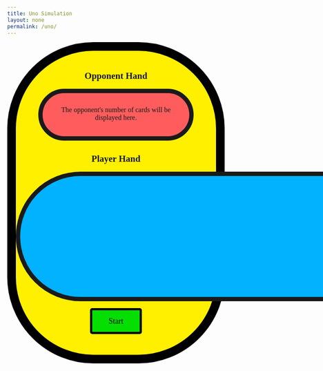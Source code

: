 ```yaml
---
title: Uno Simulation
layout: none
permalink: /uno/
---
```

<style>
    .big_ol_cont {
        justify-content:center;
        margin:auto;
        border:20px solid;
        border-color:black;
        border-radius:200px;
        background-color: #FFF000;
        font-family:serif;
    }

    .card_table_o {
        width: 300px;
        height: 50px;
        border: 10px solid;
        border-radius: 150px;
        background-color: #FF5D5D;
        margin:auto;
        padding:30px 20px 20px 20px;
        justify-content:center;
        text-align:center;
        font-size:16px;
    }

    .card_table_p {
        width: 1000px;
        height: 300px;
        border: 10px solid;
        border-radius: 150px;
        background-color: #00B2FF;
        padding:20px;
        justify-content:center;
        text-align:center;
        font-size:16px;
    }

    .select_table {
        margin:auto;
        text-align:center;
        justify-content:center;
        align-items:center;
        padding:5px;
        font-family:serif;
    }

    .db_input {
        justify-content:center;
        margin:auto;
        border: 5px solid;
        border-radius: 10px;
        background-color:white;
    }

    .select_button {
        margin:auto;
        text-align:center;
        justify-content:center;
        border: 5px solid;
        border-radius:5px;
        width:120px;
        height:60px;
        background-color:#04DE00;
        font-size:18px;
        font-family:serif;
    }

    .green_border {
        max-width: 200px;
        border: 8px solid;
        border-radius: 20px;
        background-color: #04DE00;
        padding: 20px;
        padding-top:30px;
        padding-bottom:10px;
        justify-content:center;
        text-align:center;
        align-items:center;
        font-size:16px;
        display: none;
    }

    #the_deck {
        margin:auto;
        text-align:center;
        justify-content:center;
        display: none;
        cursor:pointer;
    }

    #full_of_colors {
        justify-content:center;
        text-align:center;
        width: 400px;
        font-size:16px;
        display: none;
        align-items:center;
        align-content:;
        row-gap: 10px;
        margin:auto;
    }

    .for_red {
        margin:auto;
        text-align:center;
        justify-content:center;
        width: 50px;
        height: 50px;
        background-color: #FF5D5D;
        border: 5px solid;
        cursor:pointer;
    }

    .for_blue {
        margin:auto;
        text-align:center;
        justify-content:center;
        width: 50px;
        height: 50px;
        background-color: #00B2FF;
        border: 5px solid;
        cursor:pointer;
    }

    .for_yellow {
        margin:auto;
        text-align:center;
        justify-content:center;
        width: 50px;
        height: 50px;
        background-color: #FFF000;
        border: 5px solid;
        cursor:pointer;
    }

    .for_green {
        margin:auto;
        text-align:center;
        justify-content:center;
        width: 50px;
        height: 50px;
        background-color: #04DE00;
        border: 5px solid;
        cursor:pointer;
    }

    table { margin: auto }
</style>

<div class="big_ol_cont">
    <br>
    <div style="text-align:center;justify-content:center">
        <h2>Opponent Hand</h2>
        <div id="opponent_cards" class="card_table_o">
            The opponent's number of cards will be displayed here.
        </div>
        <h2>Player Hand</h2>
        <table id="player_card_table" class="card_table_p">
            <tr id="player_cards_r1">
            </tr>
            <tr id="player_cards_r2">
            </tr>
        </table>
    </div>
    <div id="buttons" style="margin:auto;text-align:center;justify-content:center">
        <br>
        <button id="start_button" class="select_button" onclick="startGame()">Start</button>
        <div id="the_deck" onclick="drawCard(playerHand, true)"><img src="{{ site.baseurl }}/images/uno/facedown.png" width="100" height="150" cursor="pointer"></div>
        <br>
        <div id="green_border" class="green_border">
            <div id="current_card"></div>
            <br>
            <div id="result_text"></div>
            <input id="username_input" class="db_input" type="text" style="display:none"><button id="submit_button" class="select_button" style="display:none" onclick="submitInfo()">Submit</button>
        </div>
        <br>
        <div id="full_of_colors">
            <div id="for_red" class="for_red" onclick="wildResponse('Red')"></div><div id="for_blue" class="for_blue" onclick="wildResponse('Blue')"></div><div id="for_yellow" class="for_yellow" onclick="wildResponse('Yellow')"></div><div id="for_green" class="for_green" onclick="wildResponse('Green')"></div>
        </div>
        <br>
    </div>
    <br>
</div>

<script>
    const startButton = document.getElementById("start_button");
    const greenBox = document.getElementById("green_border");
    const currentCard = document.getElementById("current_card");
    const resultBox = document.getElementById("result_text");
    const oCardTable = document.getElementById("opponent_card_table");
    const oCardRow = document.getElementById("opponent_cards");
    const pCardTable = document.getElementById("player_card_table");
    const pCardRow1 = document.getElementById("player_cards_r1");
    const pCardRow2 = document.getElementById("player_cards_r2");
    const deckElement = document.getElementById("the_deck");
    var newCard = "";
    var rowList = [];
    var playerHand = [];
    var pDispHand = [];
    var opponentHand = [];
    var oDispHand = [];
    var topCard = "placeholder";
    var ableToPlay = true;
    var timeSet = "placeholder";
    var constant = 0;
    var seconds = 0;
    var minutes = 0;
    const colorsBox = document.getElementById("full_of_colors");
    const usernameInput = document.getElementById("username_input");
    const submitButton = document.getElementById("submit_button");

    const unoRead = "https://dvasscasino.duckdns.org/api/uno/";
    const unoCreate = "https://dvasscasino.duckdns.org/api/uno/create";
    const unoUpdate = "https://dvasscasino.duckdns.org/api/uno/update";

    const readOptions = {method: 'GET', mode: 'cors', cache: 'default', credentials: 'omit', headers: {'Content-Type': 'application/json'}};

    // card class
    class Uno {
        constructor(color, val) {
            this.color = color;
            this.value = val;
            if (val == 10 && color != "Wild") {
                this.kind = "Draw Two";
            } else if (val == 10) {
                this.kind = "Draw Four";
            } else if (val == 11) {
                this.kind = "Reverse";
            } else if (val == 12) {
                this.kind = "Skip";
            } else {
                this.kind = String(val);
            }
        };
        cshow() {
            return this.color + " " + this.kind;
        };
    };

    // deck class
    class Deck {
        constructor() {
            this.cards = [];
            this.build();
            this.shuffle();
        }
        build() {
            const colors = ["Red", "Yellow", "Green", "Blue"];
            for (let c in colors) {
                for (let v = 1; v < 13; v++) {
                    this.cards.push(new Uno(colors[c], v));
                }
            }
            for (let c in colors) {
                for (let v = 1; v < 10; v++) {
                    this.cards.push(new Uno(colors[c], v));
                }
            }
            for (let i = 0; i < 4; i++) {
                this.cards.push(new Uno("Wild", 1));
            };
            for (let i = 0; i < 4; i++) {
                this.cards.push(new Uno("Wild", 10));
            };
        };
        shuffle() {
            for (var i = this.cards.length - 1; i > 0; i--) {
                var j = Math.floor(Math.random() * (i + 1));
                var temp = this.cards[i];
                this.cards[i] = this.cards[j];
                this.cards[j] = temp;
            }
        }
        draw() {
            return this.cards.pop();
        }
    };

    function incrementTime() {
        constant++; //constant second count separate from seconds
        seconds++;
        if (seconds == 60) {
            minutes++;
            seconds = 0;
        }
        if (constant >= 5999) {
            clearInterval(timeSet);
        };
    };

    function runTimer(boolean) {
        if (boolean) {
            seconds = 0;
            minutes = 0;
            constant = 0;
            timeSet = setInterval(incrementTime, 1000);
        } else {
            clearInterval(timeSet);
        }
    }

    var theDeck = "placeholder";
    var thisCard = "placeholder";
    var discardPile = [];

    function disShuffle(pile) {
        for (var i = pile.length - 1; i > 0; i--) {
            var j = Math.floor(Math.random() * (i + 1));
            var temp = pile[i];
            pile[i] = pile[j];
            pile[j] = temp;
        };
        return pile;
    };

    function startGame() {
        runTimer(true);
        usernameInput.style = "display:none;";
        submitButton.style = "display:none;";
        var validDraw = true;
        deckElement.style = "display:block";
        startButton.style = "display:none";
        greenBox.style = "display:inline-block";
        resultBox.innerHTML = "";
        playerHand = [];
        pDispHand = [];
        opponentHand = [];
        oDispHand = [];
        topCard = "placeholder";
        theDeck = new Deck();
        for (let i = 0; i < 7; i++) {
            // initial player draws
            thisCard = theDeck.draw();
            playerHand.push(thisCard);
            pDispHand.push(thisCard.cshow());

            // initial opponent draws
            thisCard = theDeck.draw();
            opponentHand.push(thisCard);
            oDispHand.push(thisCard.cshow());
        }
        buildTable(playerHand, true);
        buildTable(opponentHand, false);
        var tempCheck = theDeck.draw();
        if (tempCheck.color == "Wild") {
            validDraw = false;
            theDeck.cards.push(tempCheck);
            while (!validDraw) {
                theDeck.shuffle();
                tempCheck = theDeck.draw();
                if (tempCheck.color != "Wild") {
                    topCard = tempCheck;
                    validDraw = true;
                } else {
                    theDeck.cards.push(tempCheck);
                };
            };
        } else {
            topCard = tempCheck;
        };
        discardPile.push(topCard);
        currentCard.innerHTML = "";
        var firstCardTop = document.createElement("img");
        firstCardTop.src = "{{ site.baseurl }}/images/uno/" + topCard.kind + topCard.color + ".png";
        firstCardTop.width = "100";
        firstCardTop.height = "150";
        currentCard.appendChild(firstCardTop);
    };

    // function to build tables
    // table is true if it is the player table; false otherwise
    function buildTable(cardList, player) {
        if (player) {
            rowList = [pCardRow1, pCardRow2];
        } else {
            oCardRow.innerHTML = "Cards remaining: " + String(cardList.length);
            return;
        };
        for (rowID in rowList) {
            rowList[rowID].innerHTML = "";
        };
        if (cardList.length <= 12) {
            for (cardID in cardList) {
                newCard = document.createElement("td");
                newCardImage = document.createElement("img");
                newCardImage.src = "{{ site.baseurl }}/images/uno/" + cardList[cardID].kind + cardList[cardID].color + ".png";
                console.log(newCardImage.src); 
                newCardImage.width = "100";
                newCardImage.height = "150"; 
                newCard.appendChild(newCardImage);
                //newCard.innerHTML = cardList[cardID];
                if (player) {
                    newCard.setAttribute('onclick', 'playCard(' + String(cardID) + ')');
                    newCard.style = 'cursor:pointer;title:"Click to play your ' + cardList[cardID] + '!"';
                }
                rowList[0].appendChild(newCard);
            };
        } else {
            for (let i = 0; i < 12; i++) {
                newCard = document.createElement("td");
                newCardImage = document.createElement("img");
                newCardImage.src = "{{ site.baseurl }}/images/uno/" + cardList[i].kind + cardList[i].color + ".png";
                newCardImage.width = "100";
                newCardImage.height = "150"; 
                newCard.appendChild(newCardImage);
                //newCard.innerHTML = cardList[i];
                if (player) {
                    newCard.setAttribute('onclick', 'playCard(' + String(i) + ')');
                    newCard.style = 'cursor:pointer;title:"Click to play your ' + cardList[cardID] + '!"';
                }
                rowList[0].appendChild(newCard);
            };
            for (let i = 12; i < cardList.length; i++) {
                newCard = document.createElement("td");
                newCardImage = document.createElement("img");
                newCardImage.src = "{{ site.baseurl }}/images/uno/" + cardList[i].kind + cardList[i].color + ".png";
                newCardImage.width = "100";
                newCardImage.height = "150"; 
                newCard.appendChild(newCardImage);
                //newCard.innerHTML = cardList[i];
                if (player) {
                    newCard.setAttribute('onclick', 'playCard(' + String(i) + ')');
                    newCard.style = 'cursor:pointer;title:"Click to play your ' + cardList[cardID] + '!"';
                }
                rowList[1].appendChild(newCard);
            }
        }
    }

    function drawCard(hand, player) {
        console.log("The player draws.");
        if (theDeck.cards.length > 0) {
            var tempNewCard = theDeck.draw();
            hand.push(tempNewCard);
            if (player) {
                pDispHand.push(tempNewCard.cshow());
            } else {
                oDispHand.push(tempNewCard.cshow());
            }
        } else {
            if (discardPile.length > 4) {
                resultBox.innerHTML = "The deck was empty! The discard pile was shuffled.";
                topCard = discardPile.pop();
                theDeck.cards = disShuffle(discardPile);
                discardPile = [topCard];
                drawCard(hand, player);
            } else {
                resultBox.innerHTML = "Maximum draws exceeded. Play with what you have!";
                return;
            }
        }
        if (player) {
            buildTable(playerHand, true);
        } else {
            buildTable(opponentHand, false);
        }
    }

    var boxes = ["placeholder"];

    function wildSetting() {
        ableToPlay = false;
        currentCard.innerHTML = "Select a color for the Wild Card.";
        colorsBox.style = "display:flex";
    }

    function wildResponse(color) {
        topCard = new Uno(color, 13);
        currentCard.innerHTML = "";
        var firstCardTop = document.createElement("img");
        firstCardTop.src = "{{ site.baseurl }}/images/uno/" + topCard.kind + topCard.color + ".png";
        firstCardTop.width = "100";
        firstCardTop.height = "150";
        currentCard.appendChild(firstCardTop);
        colorsBox.style = "display:none";
        resultBox.innerHTML = "";
        buildTable(playerHand, true);
        ableToPlay = true;
        if (winCheck()) {
            return
        } else {
            oppTurn();
        };
    };

    function playCard(cardID) {
        if (ableToPlay) {
            if ((playerHand[cardID].value == topCard.value) || (playerHand[cardID].color == topCard.color) || (playerHand[cardID].color == "Wild")) {
                resultBox.innerHTML = "";
                playedCard = playerHand.splice(cardID, 1)[0];
                pDispHand.splice(cardID, 1);
                console.log(playedCard);
                discardPile.push(playedCard)
                if (playedCard.color == "Wild") {
                    if (playedCard.value == 10) {
                        drawCard(opponentHand, false);
                        drawCard(opponentHand, false);
                        drawCard(opponentHand, false);
                        drawCard(opponentHand, false);
                    };
                    wildSetting();
                    return;
                };
                topCard = playedCard;
                currentCard.innerHTML = "";
                var firstCardTop = document.createElement("img");
                firstCardTop.src = "{{ site.baseurl }}/images/uno/" + topCard.kind + topCard.color + ".png";
                firstCardTop.width = "100";
                firstCardTop.height = "150";
                currentCard.appendChild(firstCardTop);
                buildTable(playerHand, true);
                if (winCheck()) {
                    return;
                };
                if (playedCard.value == 10) {
                    drawCard(opponentHand, false)
                    drawCard(opponentHand, false)
                } else if (playedCard.value > 10) {
                    return;
                };
                oppTurn();
            } else {
                resultBox.innerHTML = playerHand[cardID].cshow() + " cannot be played right now!";
            };
        } else {
            return;
        }
    }

    function oppCard(cardID) {
        resultBox.innerHTML = "";
        playedCard = opponentHand.splice(cardID, 1)[0];
        oDispHand.splice(cardID, 1);
        console.log(playedCard);
        discardPile.push(playedCard);
        if (playedCard.color == "Wild") {
            if (playedCard.value == 10) {
                drawCard(playerHand, true);
                drawCard(playerHand, true);
                drawCard(playerHand, true);
                drawCard(playerHand, true);
            };
            topCard = new Uno(favorList[0], 13);
            currentCard.innerHTML = "";
            var firstCardTop = document.createElement("img");
            firstCardTop.src = "{{ site.baseurl }}/images/uno/" + topCard.kind + topCard.color + ".png";
            firstCardTop.width = "100";
            firstCardTop.height = "150";
            currentCard.appendChild(firstCardTop);
            resultBox.innerHTML = "";
            buildTable(opponentHand, false);
            winCheck();
            return;
        };
        topCard = playedCard;
        currentCard.innerHTML = "";
        var firstCardTop = document.createElement("img");
        firstCardTop.src = "{{ site.baseurl }}/images/uno/" + topCard.kind + topCard.color + ".png";
        firstCardTop.width = "100";
        firstCardTop.height = "150";
        currentCard.appendChild(firstCardTop);
        buildTable(opponentHand, false);
        winCheck();
        if (playedCard.value == 10) {
            drawCard(playerHand, true)
            drawCard(playerHand, true)
        } else if (playedCard.value > 10) {
            oppTurn();
        };
    }

    var favorList = [];

    function oppTurn() {
        var colorValues = {
            "Red":0,
            "Blue":0,
            "Yellow":0,
            "Green":0
        };
        var numbers = [];
        for (card of opponentHand) {
            try {
                colorValues[card.color] += 1;
                numbers.push(card.value);
            } catch (err) {
                continue;
            }
        };
        // order: [red, blue, yellow, green]
        var sortingList = [colorValues["Red"], colorValues["Blue"], colorValues["Yellow"], colorValues["Green"]].sort();
        var i = 0;
        while (favorList.length < 4) {
            for (key in colorValues) {
                if (sortingList[i] == colorValues[key] && !(favorList.includes(key))) {
                    favorList.push(key);
                };
            }
            i += 1;
        };
        for (i = 3; i >= 0; i--) {
            if (topCard.color == favorList[i]) {
                for (cardID in opponentHand) {
                    if (opponentHand[cardID].color == favorList[i]) {
                        oppCard(cardID);
                        return;
                    }
                }
            }
            for (cardID in opponentHand) {
                if (topCard.value == opponentHand[cardID].value) {
                    oppCard(cardID);
                    return;
                };
            };
        };
        for (cardID in opponentHand) {
            if (opponentHand[cardID].color == "Wild") {
                oppCard(cardID);
                return;
            };
        };
        drawCard(opponentHand, false);
        oppTurn();
        return;
    };

    function winCheck() {
        if (playerHand.length == 1 || opponentHand.length == 1) {
            resultBox.innerHTML = "Uno!"
        }
        if (playerHand.length == 0) {
            runTimer(false);
            deckElement.style = "display:none";
            if (seconds < 10) {
                seconds = "0" + String(seconds);
            } else {seconds = String(seconds)};
            resultBox.innerHTML = "Congratulations! You win! Your final time is " + String(minutes) + ":" + seconds + "."; //variable constant used for leaderboard submission
            usernameInput.style = "display:inline-block;";
            submitButton.style = "display:inline-block;";
            startButton.innerHTML = "Play Again";
            startButton.style = "display:inline-block";
            return true;
        } else if (opponentHand.length == 0) {
            runTimer(false);
            pCardRow1.innerHTML = "";
            pCardRow2.innerHTML = "";
            deckElement.style = "display:none";
            resultBox.innerHTML = "Oh no! You lost.";
            startButton.innerHTML = "Play Again";
            startButton.style = "display:inline-block";
            return true;
        }
        return false;
    }

    function submitInfo() {
        var unInput = usernameInput.value;
        if (unInput.length > 20) {
            resultBox.innerHTML = "That username is too long! Please keep your username within 20 characters.";
            return;
        };
        usernameInput.style = "display:none";
        submitButton.style = "display:none";
        var scoreInput = constant;
        var place = 1;
        console.log(unInput, scoreInput);
        fetch(unoRead, readOptions)
            // new fetch to update
            .then(response => {
            // response error handler
            if (response.status !== 200) {
                var errorMsg = 'Database response error: ' + response.status;
                console.log(errorMsg);
                resultBox.innerHTML = String(errorMsg);
                return;
            }
            response.json().then(data => {
                var testCopy = [...data];
                var testEnd = testCopy.length;
                for (var i = 0; i < testEnd; i++) {
                    var user = testCopy[i];
                    //determining place on the leaderboard based on new score
                    if (user['seconds'] <= scoreInput) {
                        place++;
                    };
                    if ((user['username'] == unInput) && (user['seconds'] > scoreInput)) {
                        // if the user achieved a new record, the user with that username is updated
                        console.log("User found: " + user['username']);
                        var body = {
                            'id':user['id'],
                            'username':user['username'],
                            'seconds':scoreInput
                        };
                        var putOptions = {method: 'PUT', body: JSON.stringify(body), headers: {'Content-Type':'application/json', 'Authorization': 'Bearer my-token'}};
                        console.log(body);
                        fetch(unoUpdate, putOptions)
                            .then(response => {
                                if (response.status !== 200) {
                                    var errorMsg = 'Database response error: ' + response.status;
                                    console.log(errorMsg);
                                    resultBox.innerHTML = String(errorMsg);
                                }
                                response.json().then(data => {
                                    console.log(data);
                                    resultBox.innerHTML = "Congratulations! You've submitted a new record to the leaderboard. You're now #" + String(place) + " on the leaderboard!";
                                });
                            })
                        return;
                        break;
                    } else if (user['username'] == unInput) {
                        console.log("User found: " + user['username']);
                        resultBox.innerHTML = 'The user "' + user['username'] + '" already has a faster record!';
                        return;
                        break;
                    } else if (i == (testEnd - 1)) {
                        // if the user is submitting for the first time
                        var body = {
                            'username':unInput,
                            'seconds':scoreInput
                        };
                        var postOptions = {method: 'POST', body: JSON.stringify(body), headers: {'Content-Type':'application/json', 'Authorization': 'Bearer my-token'}};
                        console.log(body);
                        fetch(unoCreate, postOptions)
                            .then(response => {
                                if (response.status !== 200) {
                                    var errorMsg = 'Database response error: ' + response.status;
                                    console.log(errorMsg);
                                    resultBox.innerHTML = String(errorMsg);
                                }
                                response.json().then(data => {
                                    console.log(data);
                                    resultBox.innerHTML = "Congratulations! You've submitted a new record to the leaderboard. You're now #" + String(place) + " on the leaderboard!";
                                })
                            })
                        return;
                        break;
                    }
                };
                return;
            })
        })
    }
</script>